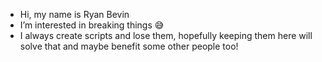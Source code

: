 - Hi, my name is Ryan Bevin
- I’m interested in breaking things 😅
- I always create scripts and lose them, hopefully keeping them here will solve that and maybe benefit some other people too!

<!---
bevybizzle/bevybizzle is a ✨ special ✨ repository because its `README.md` (this file) appears on your GitHub profile.
You can click the Preview link to take a look at your changes.
--->

